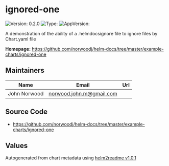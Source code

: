 
# ignored-one



![Version: 0.2.0](https://img.shields.io/badge/Version-0.2.0-informational?style=flat-square) ![Type: ](https://img.shields.io/badge/Type--informational?style=flat-square) ![AppVersion: ](https://img.shields.io/badge/AppVersion--informational?style=flat-square)



A demonstration of the ability of a .helmdocsignore file to ignore files by Chart.yaml file



**Homepage:** <https://github.com/norwoodj/helm-docs/tree/master/example-charts/ignored-one>



## Maintainers

| Name | Email | Url |
| ---- | ------ | --- |
| John Norwood | <norwood.john.m@gmail.com> |  |




## Source Code

* <https://github.com/norwoodj/helm-docs/tree/master/example-charts/ignored-one>




## Values





Autogenerated from chart metadata using [helm2readme v1.0.1](https://github.com/tactful-ai/helm2readme)
    